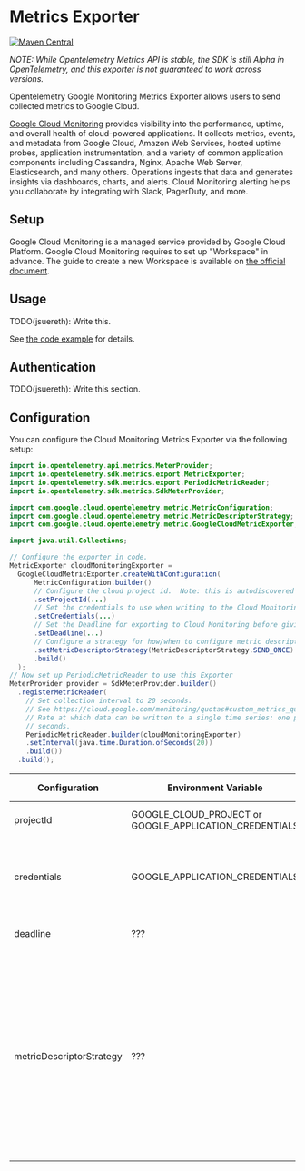 # Metrics Exporter

[![Maven Central][maven-image]][maven-url]

*NOTE: While Opentelemetry Metrics API is stable, the SDK is still Alpha in OpenTelemetry, and this exporter is not guaranteed to work across versions.*

Opentelemetry Google Monitoring Metrics Exporter allows users to send collected metrics
to Google Cloud.

[Google Cloud Monitoring](https://cloud.google.com/monitoring) provides visibility into the performance, uptime, and overall health of cloud-powered applications. It collects metrics, events, and metadata from Google Cloud, Amazon Web Services, hosted uptime probes, application instrumentation, and a variety of common application components including Cassandra, Nginx, Apache Web Server, Elasticsearch, and many others. Operations ingests that data and generates insights via dashboards, charts, and alerts. Cloud Monitoring alerting helps you collaborate by integrating with Slack, PagerDuty, and more.

## Setup

Google Cloud Monitoring is a managed service provided by Google Cloud Platform. Google Cloud Monitoring requires to set up "Workspace" in advance. The guide to create a new Workspace is available on [the official document](https://cloud.google.com/monitoring/workspaces/create).

## Usage

TODO(jsuereth): Write this.

See [the code example](../../examples/metrics) for details.

## Authentication

TODO(jsuereth): Write this section.

## Configuration

You can configure the Cloud Monitoring Metrics Exporter via the following setup:

```java
import io.opentelemetry.api.metrics.MeterProvider;
import io.opentelemetry.sdk.metrics.export.MetricExporter;
import io.opentelemetry.sdk.metrics.export.PeriodicMetricReader;
import io.opentelemetry.sdk.metrics.SdkMeterProvider;

import com.google.cloud.opentelemetry.metric.MetricConfiguration;
import com.google.cloud.opentelemetry.metric.MetricDescriptorStrategy;
import com.google.cloud.opentelemetry.metric.GoogleCloudMetricExporter;

import java.util.Collections;

// Configure the exporter in code.
MetricExporter cloudMonitoringExporter =
  GoogleCloudMetricExporter.createWithConfiguration(
      MetricConfiguration.builder()
      // Configure the cloud project id.  Note: this is autodiscovered by default.
      .setProjectId(...)
      // Set the credentials to use when writing to the Cloud Monitoring API
      .setCredentials(...)
      // Set the Deadline for exporting to Cloud Monitoring before giving up.
      .setDeadline(...)
      // Configure a strategy for how/when to configure metric descriptors.
      .setMetricDescriptorStrategy(MetricDescriptorStrategy.SEND_ONCE)
      .build()
  );
// Now set up PeriodicMetricReader to use this Exporter
MeterProvider provider = SdkMeterProvider.builder()
  .registerMetricReader(
    // Set collection interval to 20 seconds.
    // See https://cloud.google.com/monitoring/quotas#custom_metrics_quotas
    // Rate at which data can be written to a single time series: one point each 10
    // seconds.
    PeriodicMetricReader.builder(cloudMonitoringExporter)
    .setInterval(java.time.Duration.ofSeconds(20))
    .build())
  .build();
```

| Configuration | Environment Variable | JVM Property | Description | Default |
| ------------- | -------------------- | ------------ | ----------- | ------- |
| projectId     | GOOGLE_CLOUD_PROJECT or GOOGLE_APPLICATION_CREDENTIALS | ??? | The cloud project id.  This is autodiscovered. | The autodiscovered value. |
| credentials | GOOGLE_APPLICATION_CREDENTIALS | N/A | Credentials to use when talking to Cloud Monitoring API. | App Engine, Cloud Shell, GCE built-in or provided by `gcloud auth application-default login` |
| deadline      | ??? | ??? | The deadline limit on export calls to Cloud Monitoring API | 12 seconds |
| metricDescriptorStrategy | ??? | ??? | How to adapt OpenTelemetry metric definition into google cloud. `ALWAYS_SEND` will try to create metric descriptors on every export.  `SEND_ONCE` will try to create metric descriptors once per Java instance/classloader. `NEVER_SEND` will rely on Cloud Monitoring's auto-generated MetricDescriptors from time series. | `SEND_ONCE` |



[maven-image]: https://img.shields.io/maven-central/v/com.google.cloud.opentelemetry/exporter-metrics?color=dark-green
[maven-url]: https://maven-badges.herokuapp.com/maven-central/com.google.cloud.opentelemetry/exporter-metrics

